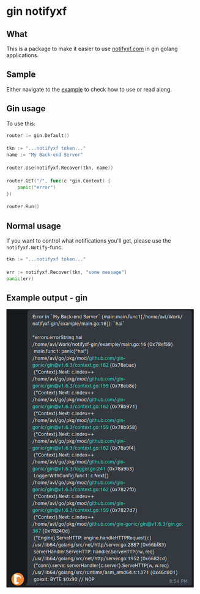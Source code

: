# gin notifyxf

## What

This is a package to make it easier to use [notifyxf.com](https://notifyxf.com) in gin golang applications.

## Sample

Either navigate to the [example](example/main.go) to check how to use or read along.

## Gin usage

To use this:

```go
router := gin.Default()

tkn := "...notifyxf token..."
name := "My Back-end Server"

router.Use(notifyxf.Recover(tkn, name))

router.GET("/", func(c *gin.Context) {
    panic("error")
})

router.Run()
```

## Normal usage

If you want to control what notifications you'll get, please use the `notifyxf.Notify`-func.

```go
tkn := "...notifyxf token..."

err := notifyxf.Recover(tkn, "some message")
panic(err)
```

## Example output - gin

![sample error](static/error.png)
